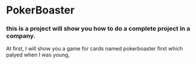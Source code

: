 # PokerBoaster

### this is a project will show you how to do a complete project in a company.

At first, I will show you a game for cards named pokerboaster first which palyed when I was young, 
